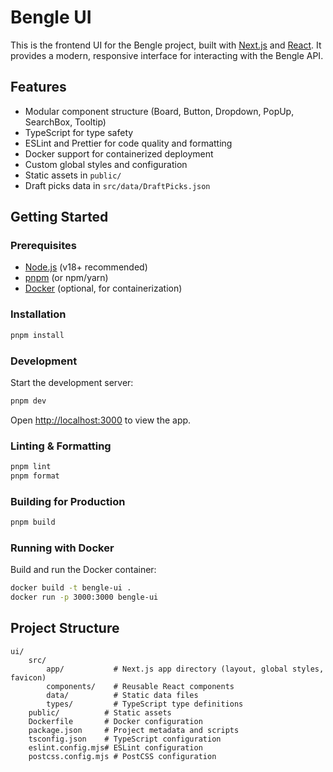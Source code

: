 
# Bengle UI

This is the frontend UI for the Bengle project, built with [Next.js](https://nextjs.org/) and [React](https://react.dev/). It provides a modern, responsive interface for interacting with the Bengle API.

## Features

- Modular component structure (Board, Button, Dropdown, PopUp, SearchBox, Tooltip)
- TypeScript for type safety
- ESLint and Prettier for code quality and formatting
- Docker support for containerized deployment
- Custom global styles and configuration
- Static assets in `public/`
- Draft picks data in `src/data/DraftPicks.json`

## Getting Started

### Prerequisites

- [Node.js](https://nodejs.org/) (v18+ recommended)
- [pnpm](https://pnpm.io/) (or npm/yarn)
- [Docker](https://www.docker.com/) (optional, for containerization)

### Installation

```sh
pnpm install
```

### Development

Start the development server:

```sh
pnpm dev
```

Open [http://localhost:3000](http://localhost:3000) to view the app.

### Linting & Formatting

```sh
pnpm lint
pnpm format
```

### Building for Production

```sh
pnpm build
```

### Running with Docker

Build and run the Docker container:

```sh
docker build -t bengle-ui .
docker run -p 3000:3000 bengle-ui
```

## Project Structure

```
ui/
	src/
		app/           # Next.js app directory (layout, global styles, favicon)
		components/    # Reusable React components
		data/          # Static data files
		types/         # TypeScript type definitions
	public/          # Static assets
	Dockerfile       # Docker configuration
	package.json     # Project metadata and scripts
	tsconfig.json    # TypeScript configuration
	eslint.config.mjs# ESLint configuration
	postcss.config.mjs # PostCSS configuration
```